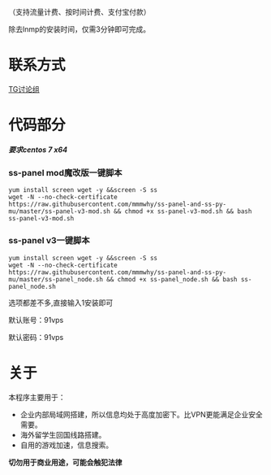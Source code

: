 （支持流量计费、按时间计费、支付宝付款）

除去lnmp的安装时间，仅需3分钟即可完成。
# 联系方式
[TG讨论组](https://t.me/)

# 代码部分

##### 要求centos 7 x64

### ss-panel mod魔改版一键脚本
```
yum install screen wget -y &&screen -S ss
wget -N --no-check-certificate https://raw.githubusercontent.com/mmmwhy/ss-panel-and-ss-py-mu/master/ss-panel-v3-mod.sh && chmod +x ss-panel-v3-mod.sh && bash ss-panel-v3-mod.sh

```
### ss-panel v3一键脚本
```
yum install screen wget -y &&screen -S ss
wget -N --no-check-certificate https://raw.githubusercontent.com/mmmwhy/ss-panel-and-ss-py-mu/master/ss-panel_node.sh && chmod +x ss-panel_node.sh && bash ss-panel_node.sh

```

选项都差不多,直接输入1安装即可

默认账号：91vps

默认密码：91vps

# 关于
本程序主要用于：

- 企业内部局域网搭建，所以信息均处于高度加密下。比VPN更能满足企业安全需要。
- 海外留学生回国线路搭建。
- 自用的游戏加速，信息搜索。

**切勿用于商业用途，可能会触犯法律**

